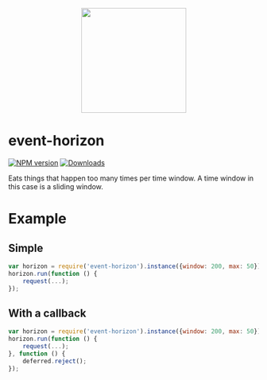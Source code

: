 <p align="center"><img height="211px" src="https://cloud.githubusercontent.com/assets/129737/10387928/6992de24-6e33-11e5-8d38-a9bd5dd7778f.png"></p>


# event-horizon

[npm-url]: https://npmjs.org/package/event-horizon
[downloads-image]: http://img.shields.io/npm/dm/event-horizon.svg
[npm-image]: http://img.shields.io/npm/v/event-horizon.svg
[![NPM version][npm-image]][npm-url] [![Downloads][downloads-image]][npm-url]

Eats things that happen too many times per time window.
A time window in this case is a sliding window.

# Example

## Simple

```javascript
var horizon = require('event-horizon').instance({window: 200, max: 50});
horizon.run(function () {
    request(...);
});
```

## With a callback

```javascript
var horizon = require('event-horizon').instance({window: 200, max: 50});
horizon.run(function () {
    request(...);
}, function () {
    deferred.reject();
});
```
